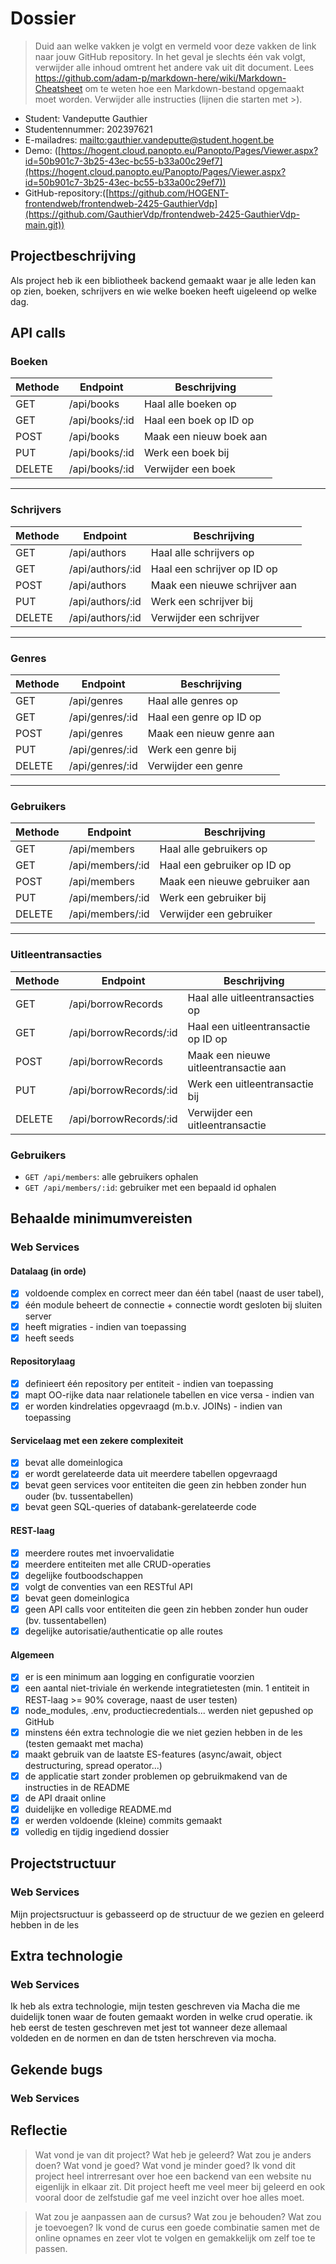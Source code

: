 # Dossier

> Duid aan welke vakken je volgt en vermeld voor deze vakken de link naar jouw GitHub repository. In het geval je slechts één vak volgt, verwijder alle inhoud omtrent het andere vak uit dit document.
> Lees <https://github.com/adam-p/markdown-here/wiki/Markdown-Cheatsheet> om te weten hoe een Markdown-bestand opgemaakt moet worden.
> Verwijder alle instructies (lijnen die starten met >).

- Student: Vandeputte Gauthier 
- Studentennummer: 202397621
- E-mailadres: <mailto:gauthier.vandeputte@student.hogent.be>
- Demo: ([https://hogent.cloud.panopto.eu/Panopto/Pages/Viewer.aspx?id=50b901c7-3b25-43ec-bc55-b33a00c29ef7](https://hogent.cloud.panopto.eu/Panopto/Pages/Viewer.aspx?id=50b901c7-3b25-43ec-bc55-b33a00c29ef7))
- GitHub-repository:([https://github.com/HOGENT-frontendweb/frontendweb-2425-GauthierVdp](https://github.com/GauthierVdp/frontendweb-2425-GauthierVdp-main.git))


## Projectbeschrijving

Als project heb ik een bibliotheek backend gemaakt waar je alle leden kan op zien, boeken, schrijvers en wie welke boeken heeft uigeleend op welke dag.

## API calls

### **Boeken**
| Methode | Endpoint             | Beschrijving                      |
|---------|----------------------|-----------------------------------|
| GET     | /api/books           | Haal alle boeken op                |
| GET     | /api/books/:id       | Haal een boek op ID op             |
| POST    | /api/books           | Maak een nieuw boek aan            |
| PUT     | /api/books/:id       | Werk een boek bij                  |
| DELETE  | /api/books/:id       | Verwijder een boek                 |

---

### **Schrijvers**
| Methode | Endpoint             | Beschrijving                      |
|---------|----------------------|-----------------------------------|
| GET     | /api/authors       | Haal alle schrijvers op            |
| GET     | /api/authors/:id   | Haal een schrijver op ID op        |
| POST    | /api/authors       | Maak een nieuwe schrijver aan      |
| PUT     | /api/authors/:id   | Werk een schrijver bij             |
| DELETE  | /api/authors/:id   | Verwijder een schrijver            |

---

### **Genres**
| Methode | Endpoint             | Beschrijving                      |
|---------|----------------------|-----------------------------------|
| GET     | /api/genres           | Haal alle genres op                |
| GET     | /api/genres/:id       | Haal een genre op ID op            |
| POST    | /api/genres           | Maak een nieuw genre aan           |
| PUT     | /api/genres/:id       | Werk een genre bij                 |
| DELETE  | /api/genres/:id       | Verwijder een genre                |

---

### **Gebruikers**
| Methode | Endpoint             | Beschrijving                      |
|---------|----------------------|-----------------------------------|
| GET     | /api/members       | Haal alle gebruikers op            |
| GET     | /api/members/:id   | Haal een gebruiker op ID op        |
| POST    | /api/members       | Maak een nieuwe gebruiker aan      |
| PUT     | /api/members/:id   | Werk een gebruiker bij             |
| DELETE  | /api/members/:id   | Verwijder een gebruiker            |

---

### **Uitleentransacties**
| Methode | Endpoint             | Beschrijving                      |
|---------|----------------------|-----------------------------------|
| GET     | /api/borrowRecords | Haal alle uitleentransacties op  |
| GET     | /api/borrowRecords/:id | Haal een uitleentransactie op ID op |
| POST    | /api/borrowRecords | Maak een nieuwe uitleentransactie aan |
| PUT     | /api/borrowRecords/:id | Werk een uitleentransactie bij |
| DELETE  | /api/borrowRecords/:id | Verwijder een uitleentransactie |

### Gebruikers

- `GET /api/members`: alle gebruikers ophalen
- `GET /api/members/:id`: gebruiker met een bepaald id ophalen

## Behaalde minimumvereisten

### Web Services

#### Datalaag (in orde)
- [x] voldoende complex en correct meer dan één tabel (naast de user tabel), 
- [x] één module beheert de connectie + connectie wordt gesloten bij sluiten server
- [x] heeft migraties - indien van toepassing
- [x] heeft seeds
#### Repositorylaag

- [x] definieert één repository per entiteit - indien van toepassing
- [x] mapt OO-rijke data naar relationele tabellen en vice versa - indien van 
- [x] er worden kindrelaties opgevraagd (m.b.v. JOINs) - indien van toepassing

#### Servicelaag met een zekere complexiteit
- [x] bevat alle domeinlogica
- [x] er wordt gerelateerde data uit meerdere tabellen opgevraagd
- [x] bevat geen services voor entiteiten die geen zin hebben zonder hun ouder (bv. tussentabellen)
- [x] bevat geen SQL-queries of databank-gerelateerde code
#### REST-laag

- [x] meerdere routes met invoervalidatie
- [x] meerdere entiteiten met alle CRUD-operaties
- [x] degelijke foutboodschappen
- [x] volgt de conventies van een RESTful API
- [x] bevat geen domeinlogica
- [x] geen API calls voor entiteiten die geen zin hebben zonder hun ouder (bv. tussentabellen)
- [x] degelijke autorisatie/authenticatie op alle routes

#### Algemeen

- [x] er is een minimum aan logging en configuratie voorzien
- [x] een aantal niet-triviale én werkende integratietesten (min. 1 entiteit in REST-laag >= 90% coverage, naast de user testen)
- [x] node_modules, .env, productiecredentials... werden niet gepushed op GitHub
- [x] minstens één extra technologie die we niet gezien hebben in de les
(testen gemaakt met macha)
- [x] maakt gebruik van de laatste ES-features (async/await, object destructuring, spread operator...)
- [x] de applicatie start zonder problemen op gebruikmakend van de instructies in de README
- [x] de API draait online
- [x] duidelijke en volledige README.md
- [x] er werden voldoende (kleine) commits gemaakt
- [x] volledig en tijdig ingediend dossier

## Projectstructuur
### Web Services
Mijn projectsructuur is gebasseerd op de structuur de we gezien en geleerd hebben in de les


## Extra technologie
### Web Services
Ik heb als extra technologie, mijn testen geschreven via Macha die me duidelijk tonen waar de fouten gemaakt worden in welke crud operatie. ik heb eerst de testen geschreven met jest tot wanneer deze allemaal voldeden en de normen en dan de tsten herschreven via mocha.


## Gekende bugs
### Web Services
## Reflectie

> Wat vond je van dit project? Wat heb je geleerd? Wat zou je anders doen? Wat vond je goed? Wat vond je minder goed?
Ik vond dit project heel intrerresant over hoe een backend van een website nu eigenlijk in elkaar zit. Dit project heeft me veel meer bij geleerd en ook vooral door de zelfstudie gaf me veel inzicht over hoe alles moet.

> Wat zou je aanpassen aan de cursus? Wat zou je behouden? Wat zou je toevoegen?
Ik vond de curus een goede combinatie samen met de online opnames en zeer vlot te volgen en gemakkelijk om zelf toe te passen.
